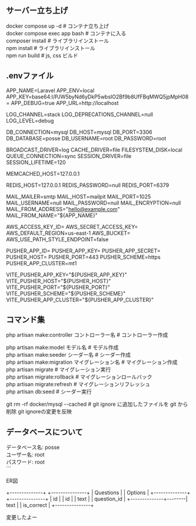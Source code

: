 <h2>サーバー立ち上げ</h2>
docker compose up -d # コンテナ立ち上げ <br>
docker compose exec app bash # コンテナに入る <br>
composer install # ライブラリインストール <br>
npm install # ライブラリインストール <br>
npm run build # js, css ビルド <br>

<h2>.envファイル</h2>
APP_NAME=Laravel
APP_ENV=local
APP_KEY=base64:l/PJW5byNd6yDkP5wbsIO2Bf9b8UfFBqMWQ5jpMpH08=
APP_DEBUG=true
APP_URL=http://localhost

LOG_CHANNEL=stack
LOG_DEPRECATIONS_CHANNEL=null
LOG_LEVEL=debug

DB_CONNECTION=mysql
DB_HOST=mysql
DB_PORT=3306
DB_DATABASE=posse
DB_USERNAME=root
DB_PASSWORD=root

BROADCAST_DRIVER=log
CACHE_DRIVER=file
FILESYSTEM_DISK=local
QUEUE_CONNECTION=sync
SESSION_DRIVER=file
SESSION_LIFETIME=120

MEMCACHED_HOST=127.0.0.1

REDIS_HOST=127.0.0.1
REDIS_PASSWORD=null
REDIS_PORT=6379

MAIL_MAILER=smtp
MAIL_HOST=mailpit
MAIL_PORT=1025
MAIL_USERNAME=null
MAIL_PASSWORD=null
MAIL_ENCRYPTION=null
MAIL_FROM_ADDRESS="hello@example.com"
MAIL_FROM_NAME="${APP_NAME}"

AWS_ACCESS_KEY_ID=
AWS_SECRET_ACCESS_KEY=
AWS_DEFAULT_REGION=us-east-1
AWS_BUCKET=
AWS_USE_PATH_STYLE_ENDPOINT=false

PUSHER_APP_ID=
PUSHER_APP_KEY=
PUSHER_APP_SECRET=
PUSHER_HOST=
PUSHER_PORT=443
PUSHER_SCHEME=https
PUSHER_APP_CLUSTER=mt1

VITE_PUSHER_APP_KEY="${PUSHER_APP_KEY}"
VITE_PUSHER_HOST="${PUSHER_HOST}"
VITE_PUSHER_PORT="${PUSHER_PORT}"
VITE_PUSHER_SCHEME="${PUSHER_SCHEME}"
VITE_PUSHER_APP_CLUSTER="${PUSHER_APP_CLUSTER}"

<h2>コマンド集</h2>
php artisan make:controller コントローラー名 # コントローラー作成 <br>

php artisan make:model モデル名 # モデル作成 <br>
php artisan make:seeder シーダー名 # シーダー作成 <br>
php artisan make:migration マイグレーション名 # マイグレーション作成 <br>
php artisan migrate # マイグレーション実行 <br>
php artisan migrate:rollback # マイグレーションロールバック <br>
php artisan migrate:refresh # マイグレーションリフレッシュ <br>
php artisan db:seed # シーダー実行 <br>

git rm -rf docker/mysql --cached # git ignore に追加したファイルを git から削除 git ignoreの変更を反映 <br>

<h2>データベースについて</h2>
データベース名: posse <br>
ユーザー名: root <br>
パスワード: root <br>
``` <br>

<p>ER図</p>
+--------------+        +---------------+
|   Questions  |        |    Options    |
+--------------+        +---------------+
| id           |        | id            |
| text         |        | question_id   |
+--------------+--------| text          |
                        | is_correct    |
                        +---------------+


変更したよー
